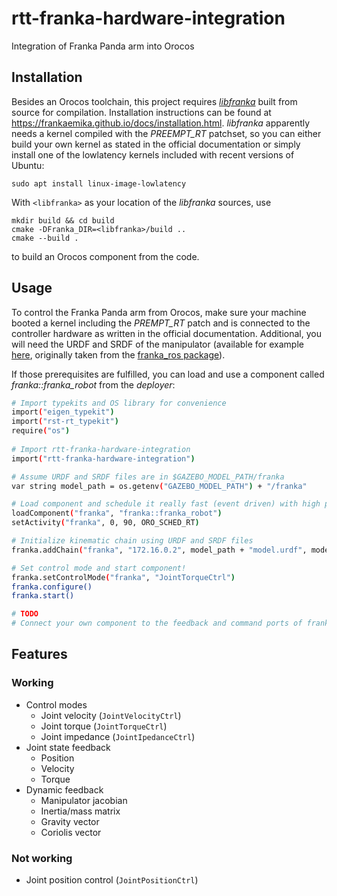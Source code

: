 # rtt-franka-hardware-integration
Integration of Franka Panda arm into Orocos

## Installation
Besides an Orocos toolchain, this project requires *[libfranka](https://github.com/frankaemika/libfranka)* built from source for compilation. Installation instructions can be found at <https://frankaemika.github.io/docs/installation.html>. *libfranka* apparently needs a kernel compiled with the *PREEMPT_RT* patchset, so you can either build your own kernel as stated in the official documentation or simply install one of the lowlatency kernels included with recent versions of Ubuntu:

```
sudo apt install linux-image-lowlatency
```

With `<libfranka>` as your location of the _libfranka_ sources, use

```
mkdir build && cd build
cmake -DFranka_DIR=<libfranka>/build ..
cmake --build .
```
    
to build an Orocos component from the code.

## Usage
To control the Franka Panda arm from Orocos, make sure your machine booted a kernel including the *PREMPT_RT* patch and is connected to the controller hardware as written in the official documentation. Additional, you will need the URDF and SRDF of the manipulator (available for example [here](https://github.com/corlab/cogimon-gazebo-models/tree/master/franka), originally taken from the [franka_ros package](https://github.com/frankaemika/franka_ros/tree/kinetic-devel/franka_description)).

If those prerequisites are fulfilled, you can load and use a component called *franka::franka_robot* from the *deployer*:

```sh
# Import typekits and OS library for convenience
import("eigen_typekit")
import("rst-rt_typekit")
require("os")
    
# Import rtt-franka-hardware-integration
import("rtt-franka-hardware-integration")

# Assume URDF and SRDF files are in $GAZEBO_MODEL_PATH/franka
var string model_path = os.getenv("GAZEBO_MODEL_PATH") + "/franka"

# Load component and schedule it really fast (event driven) with high priority
loadComponent("franka", "franka::franka_robot")
setActivity("franka", 0, 90, ORO_SCHED_RT)

# Initialize kinematic chain using URDF and SRDF files
franka.addChain("franka", "172.16.0.2", model_path + "model.urdf", model_path + "model.srdf")

# Set control mode and start component!
franka.setControlMode("franka", "JointTorqueCtrl")
franka.configure()
franka.start()

# TODO
# Connect your own component to the feedback and command ports of franka and control the robot!
```

## Features

### Working
- Control modes
    - Joint velocity (`JointVelocityCtrl`)
    - Joint torque (`JointTorqueCtrl`)
    - Joint impedance (`JointIpedanceCtrl`)
- Joint state feedback
    - Position
    - Velocity
    - Torque
- Dynamic feedback
    - Manipulator jacobian
    - Inertia/mass matrix
    - Gravity vector
    - Coriolis vector

### Not working
- Joint position control (`JointPositionCtrl`)
